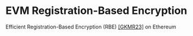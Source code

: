 # EVM Registration-Based Encryption

Efficient Registration-Based Encryption (RBE) [[GKMR23]](eprint.iacr.org/2022/1505) on Ethereum